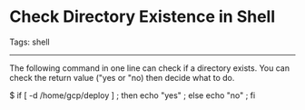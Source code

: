 # Check Directory Existence in Shell
Tags: shell

------

The following command in one line can check if a directory exists. You can check the return value ("yes or "no) then decide what to do.

 

 $ if [ -d /home/gcp/deploy ] ; then echo "yes" ; else echo "no" ; fi